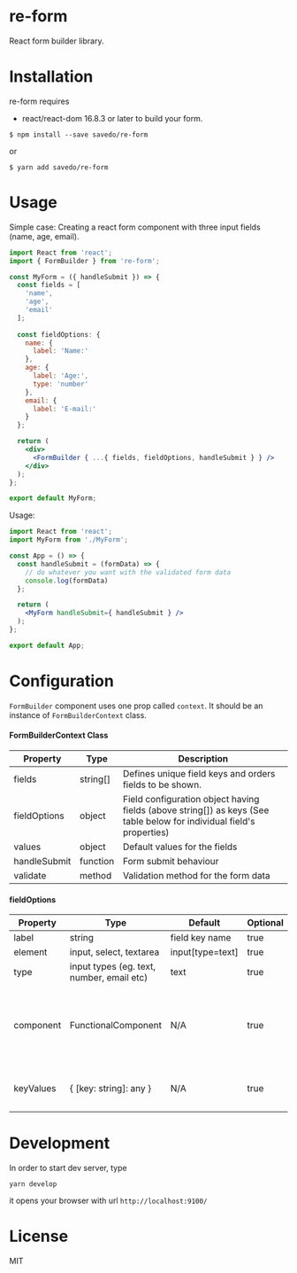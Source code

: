 re-form
=======

React form builder library.

Installation
=======

re-form requires

* react/react-dom 16.8.3 or later to build your form.

`$ npm install --save savedo/re-form`

or

`$ yarn add savedo/re-form`

Usage
=====

Simple case: Creating a react form component with three input fields (name, age, email).


```jsx
import React from 'react';
import { FormBuilder } from 're-form';

const MyForm = ({ handleSubmit }) => {
  const fields = [
    'name',
    'age',
    'email'
  ];
  
  const fieldOptions: {
    name: {
      label: 'Name:'
    },
    age: {
      label: 'Age:',
      type: 'number'
    },
    email: {
      label: 'E-mail:'
    }
  };

  return (
    <div>
      <FormBuilder { ...{ fields, fieldOptions, handleSubmit } } />
    </div>
  );
};

export default MyForm;
```

Usage:

```jsx
import React from 'react';
import MyForm from './MyForm';

const App = () => {
  const handleSubmit = (formData) => {
    // do whatever you want with the validated form data
    console.log(formData)
  };

  return (
    <MyForm handleSubmit={ handleSubmit } />
  );
};

export default App;
```

Configuration
=============

`FormBuilder` component uses one prop called `context`. It should be an instance of `FormBuilderContext` class.

#### FormBuilderContext Class

Property | Type | Description
--- | --- | ---
fields | string[] | Defines unique field keys and orders fields to be shown.
fieldOptions | object | Field configuration object having fields (above string[]) as keys (See table below for individual field's properties)
values | object | Default values for the fields
handleSubmit | function | Form submit behaviour
validate | method | Validation method for the form data

#### fieldOptions

Property | Type | Default | Optional | Description
--- | --- | --- | --- | ---
label | string | field key name | true | label for the form field
element | input, select, textarea | input[type=text] | true | HTML tag for the form field
type | input types (eg. text, number, email etc) | text | true | type attribute for HTMLInputElement
component | FunctionalComponent | N/A | true | Pass your FunctionalComponent with props (FormFieldPropsType). `element` and `type` becomes redundant when `component` is used.
keyValues |  { [key: string]: any } | N/A | true | Only viable when element is `select`. This object provides the list of `<option value="key">value</option>`


Development
=============

In order to start dev server, type

```
yarn develop
```

it opens your browser with url `http://localhost:9100/`

License
=============

MIT
